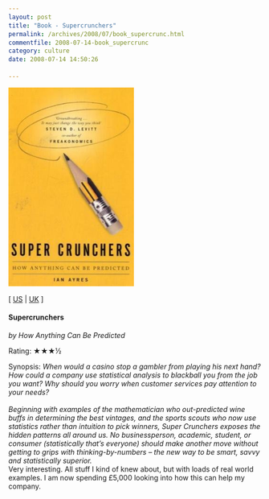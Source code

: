 ```yaml
---
layout: post
title: "Book - Supercrunchers"
permalink: /archives/2008/07/book_supercrunc.html
commentfile: 2008-07-14-book_supercrunc
category: culture
date: 2008-07-14 14:50:26

---
```


<img class="photo right" src="/assets/images/0719564654.jpg" width="250" alt="Supercrunchers cover" />

\[ [US](http://www.amazon.com/o/asin/0719564654) | [UK](http://www.amazon.co.uk/o/asin/0719564654) \]

#### Supercrunchers

<em>by How Anything Can Be Predicted</em>

Rating: ★★★½

<div class="book_synopsis">
Synopsis: <em>When would a casino stop a gambler from playing his next hand? How could a company use statistical analysis to blackball you from the job you want? Why should you worry when customer services pay attention to your needs?
<br /><br />
Beginning with examples of the mathematician who out-predicted wine buffs in determining the best vintages, and the sports scouts who now use statistics rather than intuition to pick winners, Super Crunchers exposes the hidden patterns all around us. No businessperson, academic, student, or consumer (statistically that’s everyone) should make another move without getting to grips with thinking-by-numbers – the new way to be smart, savvy and statistically superior.</em>

</div>
Very interesting. All stuff I kind of knew about, but with loads of real world examples. I am now spending £5,000 looking into how this can help my company.

